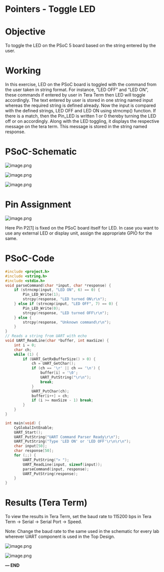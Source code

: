 # Pointers - Toggle LED

# Objective

To toggle the LED on the PSoC 5 board based on the string entered by the user. 

# Working

In this exercise, LED on the PSoC board is toggled with the command from the user taken in string format. For instance, “LED OFF” and “LED ON”, these commands if entered by user in Tera Term then LED will toggle accordingly. The text entered by user is stored in one string named input whereas the required string is defined already. Now the input is compared with the defined strings, LED OFF and LED ON using strncmp() function. If there is a match, then the Pin_LED is written 1 or 0 thereby turning the LED off or on accordingly. Along with the LED toggling, it displays the respective message on the tera term. This message is stored in the string named response.

# PSoC-Schematic

![image.png](Pointers%20-%20Toggle%20LED%20206d051c359e803494fae699c464df0c/image.png)

![image.png](Pointers%20-%20Toggle%20LED%20206d051c359e803494fae699c464df0c/image%201.png)

![image.png](Pointers%20-%20Toggle%20LED%20206d051c359e803494fae699c464df0c/image%202.png)

# Pin Assignment

![image.png](Pointers%20-%20Toggle%20LED%20206d051c359e803494fae699c464df0c/image%203.png)

Here Pin P2[1] is fixed on the PSoC board itself for LED. In case you want to use any external LED or display unit, assign the appropriate GPIO for the same.

# PSoC-Code

```c
#include <project.h>
#include <string.h>
#include <stdio.h>
void parseCommand(char *input, char *response) {
    if (strncmp(input, "LED ON", 6) == 0) {
        Pin_LED_Write(1);
        strcpy(response, "LED turned ON\r\n");
    } else if (strncmp(input, "LED OFF", 7) == 0) {
        Pin_LED_Write(0);
        strcpy(response, "LED turned OFF\r\n");
    } else {
        strcpy(response, "Unknown command\r\n");
    }
}
// Reads a string from UART with echo
void UART_ReadLine(char *buffer, int maxSize) {
    int i = 0;
    char ch;
    while (1) {
        if (UART_GetRxBufferSize() > 0) {
            ch = UART_GetChar();
            if (ch == '\r' || ch == '\n') {
                buffer[i] = '\0';
                UART_PutString("\r\n");
                break;
            }
            UART_PutChar(ch);
            buffer[i++] = ch;
            if (i >= maxSize - 1) break;
        }
    }
}

int main(void) {
    CyGlobalIntEnable;
    UART_Start();
    UART_PutString("UART Command Parser Ready\r\n");
    UART_PutString("Type 'LED ON' or 'LED OFF'\r\n\r\n");
    char input[50];
    char response[50];
    for (;;) {
        UART_PutString("> ");
        UART_ReadLine(input, sizeof(input));
        parseCommand(input, response);
        UART_PutString(response);
    }
}
```

# Results (Tera Term)

To view the results in Tera Term, set the baud rate to 115200 bps in Tera Term -> Serial -> Serial Port -> Speed.

Note: Change the baud rate to the same used in the schematic for every lab wherever UART component is used in the Top Design.

![image.png](Addition%20without%20Pointers%20206d051c359e80278902dfcca222e0eb/image%203.png)

![image.png](Pointers%20-%20Toggle%20LED%20206d051c359e803494fae699c464df0c/image%204.png)

**— END**